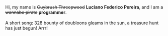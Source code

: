 Hi, my name is ~~Guybrush Threepwood~~ **Luciano Federico Pereira**, and I am a ~~wannabe pirate~~ **programmer**.<br><br>A short song: 328 bounty of doubloons gleams in the sun, a treasure hunt has just begun! Arrr!
